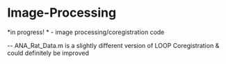 # Image-Processing
*in progress! * -  image processing/coregistration code

 -- ANA_Rat_Data.m is a slightly different version of LOOP Coregistration & could definitely be improved
